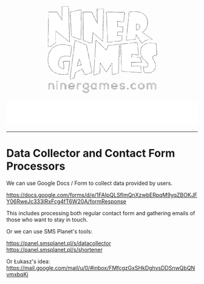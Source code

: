<!--suppress ALL -->

<p align="center">
    <a href="https://www.ninergames.com/" target="_blank">
        <img src="LOGO.png" alt="Logo of Niner Games" width="300" height="238">
    </a>
</p>

<p align="center">
    <img src="TITLE.svg" width="600" height="63" alt="Niner Games: Website Templates and Tools">
</p>

<hr>

# Data Collector and Contact Form Processors

We can use Google Docs / Form to collect data provided by users.

https://docs.google.com/forms/d/e/1FAIpQLSflmQnXzwbERpqM9yqZBOKJFY06RweJc333IRxFcg4fT6W20A/formResponse

This includes processing both regular contact form and gathering emails of those who want to stay in touch.

Or we can use SMS Planet's tools:

https://panel.smsplanet.pl/s/datacollector
https://panel.smsplanet.pl/s/shortener

Or Łukasz's idea: https://mail.google.com/mail/u/0/#inbox/FMfcgzGxSHkDghvsDDSnwQbQNvmxbqKj